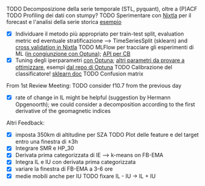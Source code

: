 TODO Decomposizione della serie temporale (STL, pyquant), oltre a (P)ACF
TODO Profiling dei dati con stumpy?
TODO Sperimentare con [Nixtla](https://www.nixtla.io/open-source) per il forecast e l'analisi della serie storica [esempio](https://nixtlaverse.nixtla.io/mlforecast/docs/getting-started/end_to_end_walkthrough.html)
- [x] Individuare il metodo più appropriato per train-test split, evaluation metric ed eventuale stratificazione --> TimeSeriesSplit (sklearn) and [cross validation in Nixtla](https://nixtlaverse.nixtla.io/statsforecast/docs/tutorials/crossvalidation.html)
TODO MLFlow per tracciare gli esperimenti di ML ([in congiunzione con Optuna](https://mlflow.org/docs/latest/traditional-ml/hyperparameter-tuning-with-child-runs/notebooks/hyperparameter-tuning-with-child-runs.html)); [API per CB](https://mlflow.org/docs/latest/python_api/mlflow.catboost.html)
- [x] Tuning degli iperparametri [con Optuna](https://forecastegy.com/posts/catboost-hyperparameter-tuning-guide-with-optuna/); [altri parametri da provare a ottimizzare](https://catboost.ai/en/docs/concepts/parameter-tuning#l2-reg), esempi [dal repo di Optuna](https://github.com/optuna/optuna-examples/tree/main/catboost)
TODO Calibrazione del classificatore! [sklearn doc](https://scikit-learn.org/stable/modules/calibration.html)
TODO Confusion matrix

From 1st Review Meeting:
TODO consider f10.7 from the previous day
- [x] rate of change in IL might be helpful (suggestion by Hermann Opgenoorth); we could consider a decomposition according to the first derivative of the geomagnetic indices

Altri Feedback:
- [x] imposta 350km di altitudine per SZA
TODO Plot delle feature e del target entro una finestra di ±3h
- [x] Integrare SMR e HP_30
- [x] Derivata prima categorizzata di IE --> k-means on FB-EMA
- [x] Integra IL e IU con derivata prima categorizzata
- [x] variare la finestra di FB-EMA a 3-6 ore
- [x] medie mobili anche per IU
TODO fixare IL - IU -> IL + IU